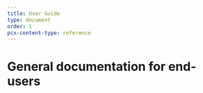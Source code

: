 ```yaml
---
title: User Guide
type: document
order: 1
pcx-content-type: reference
---
```


# General documentation for end-users
<DirectoryListing path="/user-guide"/>